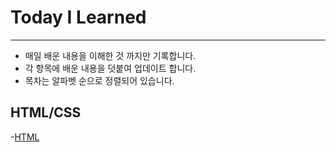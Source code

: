 # Today I Learned
---
- 매일 배운 내용을 이해한 것 까지만 기록합니다.
- 각 항목에 배운 내용을 덧붙여 업데이트 합니다.
- 목차는 알파벳 순으로 정렬되어 있습니다.

## HTML/CSS   
-[HTML](HTML/생활코딩.md)
